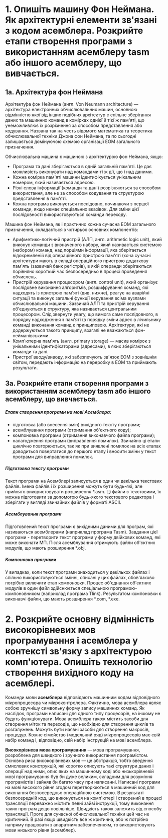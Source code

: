 # 1.  Опишіть машину Фон Неймана. Як архітектурні елементи зв'язані з кодом асемблера. Розкрийте етапи створення програми з використанням асемблеру tasm або іншого асемблеру, що вивчається.
## 1a. Архітекту́ра фон Неймана
Архітекту́ра фон Неймана (англ. Von Neumann architecture) — архітектура електронних обчислювальних машин, основною відмінністю якої від інших подібних архітектур є спільне зберігання даних та машинних команд в комірках однієї й тієї ж пам'яті, що унеможливлює їх розрізнення за способом представлення або кодування. Названа так на честь відомого математика та теоретика обчислювальної техніки Джона фон Неймана, та по сьогодні залишається домінуючою схемою організації ЕОМ загального призначення.

  Обчислювальна машина є машиною з архітектурою фон Неймана, якщо:
* Програма та дані зберігаються в одній загальній пам'яті. Це дає можливість виконувати над командами ті ж дії, що і над даними.
* Кожна комірка пам'яті машини ідентифікується унікальним номером, який називається адресою.
* Різні слова інформації (команди та дані) розрізняються за способом використання, але не за способом кодування та структурою представлення в пам'яті.
* Кожна програма виконується послідовно, починаючи з першої команди, якщо немає спеціальних вказівок. Для зміни цієї послідовності використовуються команди переходу.

Машина фон Неймана, як і практично кожна сучасна ЕОМ загального призначення, складається з чотирьох основних компонентів:

* Арифметико-логічний пристрій (АЛП, англ. arithmetic logic unit), який виконує команди з визначеного набору, який називається системою (набором) команд, над порціями інформації, яка зберігається відокремленій від операційного пристрою пам'яті (хоча сучасні архітектури мають в складі операційного пристрою додаткову пам'ять (зазвичай банк регістрів), в якій операнди зберігаються порівняно короткий час безпосередньо в процесі проведення обчислень.
* Пристрій керування процесором (англ. control unit), який організує послідовне виконання алгоритмів, розшифрування команд, які надходять із пристрою пам'яті (див. нижче), реагує на аварійні ситуації та виконує загальні функції керування всіма вузлами обчислювальної машини. Зазвичай АЛП та пристрій керування об'єднуються в структуру, яка називається центральним процесором. Слід звернути увагу, що вимога саме послідовного, в порядку надходження з пам'яті (в порядку зміни адрес в лічильнику команд) виконання команд є принциповою. Архітектури, які не додержуються такого принципу, взагалі не вважаються фон-нейманівськими.
* Комп'ютерна пам'ять (англ. primary storage) — масив комірок з унікальними ідентифікаторами (адресами), в яких зберігаються команди та дані.
* Пристрої вводу/виводу, які забезпечують зв'язок ЕОМ з зовнішнім світом, передають інформацію на переробку в ЕОМ та приймають результати.
## 3a. Розкрийте етапи створення програми з використанням асемблеру tasm або іншого асемблеру, що вивчається.

##### Етапи створення програми на мові Асемблера:

* підготовка (або внесення змін) вихідного тексту програми;
* асемблування програми (отримання об'єктного коду);
* компоновка програми (отримання виконавчого файла програми);
* налагодження програми (виправлення помилок).
Звичайно ці етапи циклічно повторюються, так як при виявлені помилок на всіх етапах доводиться повертатися до першого етапу і вносити зміни у текст програми для виправлення помилок.

##### Підготовка тексту програми
Текст програми на Асемблері записується в один чи декілька текстових файлів. Імена файлів і їх розширення можуть бути будь-які, але прийнято використовувати розширення *.asm. Ці файли є текстовими, їх можна підготовити за допомогою будь-якого текстового редактора і зберігати у вигляді звичайних файлів у форматі ASCII.

##### Асемблування програми
Підготовлений текст програми є вихідними даними для програм, які називаються асемблерами (наприклад програма Tasm). Завдання цієї програми - перетворити текст програми у форму двійкових команд, які може виконати МП. Після асемблування отримують файли об'єктних модулів, що мають розширення *.obj.

##### Компоновка програми 
У випадках, коли текст програми знаходиться у декількох файлах і спільно використовуються змінні, описані у цих файлах, обов'язково потрібно включити етап компоновки. Процес об'єднання об'єктних модулів в один файл здійснюється спеціальною програмою-компоновником (наприклад програма Tlink). Результатом компоновки є виконавчі файли, що мають розширення *.com, *.exe.

# 2. Розкрийте основну відмінність високорівневих мов програмування і асемблера у контексті зв'язку з архітектурою комп'ютера. Опишіть технологію створення вихідного коду на асемблері.
Команди мови **асемблера** відповідають машинним кодам відповідного мікропроцесора чи мікроконтролера. Фактично, мова асемблера являє собою зручнішу символьну форму запису машинних команд. Як наслідок, програми написані для одного типу процесорів, на іншому не будуть функціонувати. Мова асемблера також містить засоби для створення міток та переходів, що необхідно для створення циклів та розгалужень. Можуть бути наявні засоби для створення макросів, процедур. Кожне сімейство (модельний ряд) мікропроцесорів має свій набір команд і, відповідно, свій набір інструкцій на мові асемблера.

**Високорівнева мова програмування** — мова програмування, розроблена для швидкого і зручного використання програмістом. Основна риса високорівневих мов — це абстракція, тобто введення смислових конструкцій, які коротко описують такі структури даних і операції над ними, опис яких на машинному коді або низькорівневій мові програмування був би дуже великим, складним для розуміння програмістів і зайняв би багато часу при написанні. Написані програми на мові високого рівня згодом перетворюються в машинний код для виконання безпосередньо операційною системою. В результаті безпосередній код, що виконується на комп'ютері і створений в процесі трансляції переважно містить певні зайві інструкції, тому виконання таких програм дещо повільніше. Швидкість також залежить від способу трансляції. Проте для сучасної обчислювальної техніки цей час не критичний. В разі якщо швидкість все ж критична, або ж потрібно напряму працювати з апаратним забезпеченням, то використовують мови низького рівня (асемблер).
